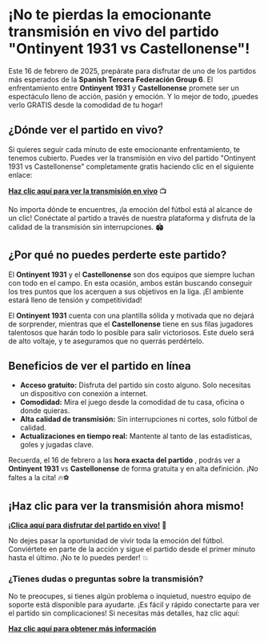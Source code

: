# ¡No te pierdas la emocionante transmisión en vivo del partido "Ontinyent 1931 vs Castellonense"!

Este 16 de febrero de 2025, prepárate para disfrutar de uno de los partidos más esperados de la **Spanish Tercera Federación Group 6**. El enfrentamiento entre **Ontinyent 1931** y **Castellonense** promete ser un espectáculo lleno de acción, pasión y emoción. Y lo mejor de todo, ¡puedes verlo GRATIS desde la comodidad de tu hogar!

## ¿Dónde ver el partido en vivo?

Si quieres seguir cada minuto de este emocionante enfrentamiento, te tenemos cubierto. Puedes ver la transmisión en vivo del partido "Ontinyent 1931 vs Castellonense" completamente gratis haciendo clic en el siguiente enlace:

**[Haz clic aquí para ver la transmisión en vivo](https://tinyurl.com/livestreamfreeo?st=Ontinyent+1931+vs+Castellonense&si=gh)** 📺

No importa dónde te encuentres, ¡la emoción del fútbol está al alcance de un clic! Conéctate al partido a través de nuestra plataforma y disfruta de la calidad de la transmisión sin interrupciones. 🏟️

## ¿Por qué no puedes perderte este partido?

El **Ontinyent 1931** y el **Castellonense** son dos equipos que siempre luchan con todo en el campo. En esta ocasión, ambos están buscando conseguir los tres puntos que los acerquen a sus objetivos en la liga. ¡El ambiente estará lleno de tensión y competitividad!

El **Ontinyent 1931** cuenta con una plantilla sólida y motivada que no dejará de sorprender, mientras que el **Castellonense** tiene en sus filas jugadores talentosos que harán todo lo posible para salir victoriosos. Este duelo será de alto voltaje, y te aseguramos que no querrás perdértelo.

## Beneficios de ver el partido en línea

- **Acceso gratuito:** Disfruta del partido sin costo alguno. Solo necesitas un dispositivo con conexión a internet.
- **Comodidad:** Mira el juego desde la comodidad de tu casa, oficina o donde quieras.
- **Alta calidad de transmisión:** Sin interrupciones ni cortes, solo fútbol de calidad.
- **Actualizaciones en tiempo real:** Mantente al tanto de las estadísticas, goles y jugadas clave.

Recuerda, el 16 de febrero a las **hora exacta del partido** , podrás ver a **Ontinyent 1931** vs **Castellonense** de forma gratuita y en alta definición. ¡No faltes a la cita! 🔥⚽

## ¡Haz clic para ver la transmisión ahora mismo!

**[¡Clica aquí para disfrutar del partido en vivo!](https://tinyurl.com/livestreamfreeo?st=Ontinyent+1931+vs+Castellonense&si=gh)** 🎉

No dejes pasar la oportunidad de vivir toda la emoción del fútbol. Conviértete en parte de la acción y sigue el partido desde el primer minuto hasta el último. ¡No te lo puedes perder! 💥

### ¿Tienes dudas o preguntas sobre la transmisión?

No te preocupes, si tienes algún problema o inquietud, nuestro equipo de soporte está disponible para ayudarte. ¡Es fácil y rápido conectarte para ver el partido sin complicaciones! Si necesitas más detalles, haz clic aquí:

**[Haz clic aquí para obtener más información](https://tinyurl.com/livestreamfreeo?st=Ontinyent+1931+vs+Castellonense&si=gh)**
